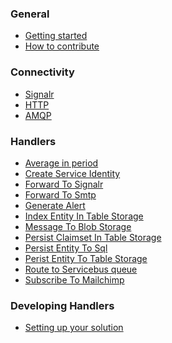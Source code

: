 ### General

*  [Getting started](/documentation/README)
*  [How to contribute](/documentation/CONTRIBUTING)

<!-- ### Basics

*  [Messaging basics](/documentation/messaging/basics)
*  [Processing basics](/documentation/messaging/basics)
*  [Use cases](/documentation/messaging/usecases)
*  [Message types](/documentation/messaging/types)
*  [Exchange patterns](/documentation/messaging/exchangepatterns)
*  [Processing patterns](/documentation/messaging/processingpatterns) -->

<!-- ### Concepts

*  [Handlers](/documentation/basics/handlers)
*  [Channels](/documentation/basics/channels)
*  [environments](/documentation/basics/handlers)
*  [endpoints](/documentation/basics/handlers) -->

### Connectivity

*  [Signalr](/documentation/gateway/signalr)
*  [HTTP](/documentation/gateway/http)
*  [AMQP](/documentation/gateway/amqp)

### Handlers

*  [Average in period](/documentation/handlers/average-in-period)
*  [Create Service Identity](/documentation/handlers/create-service-identity)
*  [Forward To Signalr](/documentation/handlers/forward-to-signalr)
*  [Forward To Smtp](/documentation/handlers/forward-to-smtp)
*  [Generate Alert](/documentation/handlers/generate-alert)
*  [Index Entity In Table Storage](/documentation/handlers/index-entity-in-table-storage)
*  [Message To Blob Storage](/documentation/handlers/message-to-blob-storage)
*  [Persist Claimset In Table Storage](/documentation/handlers/persist-claimset-in-tablestorage)
*  [Persist Entity To Sql](/documentation/handlers/persist-entity-to-sql)
*  [Perist Entity To Table Storage](/documentation/handlers/persist-entity-to-table-storage)
*  [Route to Servicebus queue](/documentation/handlers/route-to-servicebus-queue)  
*  [Subscribe To Mailchimp](/documentation/handlers/subscribe-to-mailchimp)

### Developing Handlers

*  [Setting up your solution](/documentation/developing/setting-up-solution)
<!-- *  [Implementing a basic handler](/documentation/developing/implementing-basic-handler)
*  [Testing your handler locally](/documentation/developing/local-testing)
*  [Setting up an automated build](/documentation/developing/setting-up-automated-build)
*  [Adding dynamic filtering](/documentation/developing/adding-dynamic-filtering)
*  [Adding variables and templates](/documentation/developing/adding-variables-and-templates)
*  [Running and diagnosing in the cloud](/documentation/developing/running-and-diagnosing-in-the-cloud) -->

<!-- ### Composing Channels

*  [Using te channel designer](/documentation/composing/using-the-channel-designer) -->